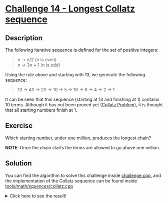# [Challenge 14 - Longest Collatz sequence](https://projecteuler.net/problem=14)

## Description

The following iterative sequence is defined for the set of positive integers:

> n → n/2 (n is even)  
> n → 3n + 1 (n is odd)

Using the rule above and starting with 13, we generate the following sequence:

> 13 → 40 → 20 → 10 → 5 → 16 → 8 → 4 → 2 → 1

It can be seen that this sequence (starting at 13 and finishing at 1) contains 10 terms.
Although it has not been proved yet ([Collatz Problem](https://mathworld.wolfram.com/CollatzProblem.html)), it is thought that all starting numbers finish at 1. 

## Exercise

Which starting number, under one million, produces the longest chain?

**NOTE**: Once the chain starts the terms are allowed to go above one million.

## Solution

You can find the algorithm to solve this challenge inside [challenge.cpp](challenge.cpp),
and the implementation of the Collatz sequence can be found inside [tools/math/squences/collatz.cpp](../tools/math/sequences/collatz.cpp)

<details>
  <summary>Click here to see the result!</summary>

  Result is: `837,799`
</details>
